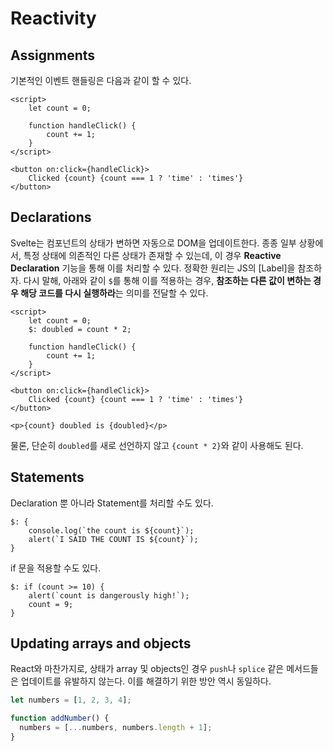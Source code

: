 # Reactivity

## Assignments

기본적인 이벤트 핸들링은 다음과 같이 할 수 있다.

```svelte
<script>
	let count = 0;

	function handleClick() {
		count += 1;
	}
</script>

<button on:click={handleClick}>
	Clicked {count} {count === 1 ? 'time' : 'times'}
</button>
```

## Declarations

Svelte는 컴포넌트의 상태가 변하면 자동으로 DOM을 업데이트한다. 종종 일부 상황에서, 특정 상태에 의존적인 다른 상태가 존재할 수 있는데, 이 경우 **Reactive Declaration** 기능을 통해 이를 처리할 수 있다. 정확한 원리는 JS의 [Label]을 참조하자. 다시 말해, 아래와 같이 `$`를 통해 이를 적용하는 경우, **참조하는 다른 값이 변하는 경우 해당 코드를 다시 실행하라**는 의미를 전달할 수 있다.

```svelte
<script>
	let count = 0;
	$: doubled = count * 2;

	function handleClick() {
		count += 1;
	}
</script>

<button on:click={handleClick}>
	Clicked {count} {count === 1 ? 'time' : 'times'}
</button>

<p>{count} doubled is {doubled}</p>
```

물론, 단순히 `doubled`를 새로 선언하지 않고 `{count * 2}`와 같이 사용해도 된다.

## Statements

Declaration 뿐 아니라 Statement를 처리할 수도 있다.

```svelte
$: {
	console.log(`the count is ${count}`);
	alert(`I SAID THE COUNT IS ${count}`);
}
```

if 문을 적용할 수도 있다.

```svelte
$: if (count >= 10) {
	alert(`count is dangerously high!`);
	count = 9;
}
```

## Updating arrays and objects

React와 마찬가지로, 상태가 array 및 objects인 경우 `push`나 `splice` 같은 메서드들은 업데이트를 유발하지 않는다. 이를 해결하기 위한 방안 역시 동일하다.

```js
let numbers = [1, 2, 3, 4];

function addNumber() {
  numbers = [...numbers, numbers.length + 1];
}
```
